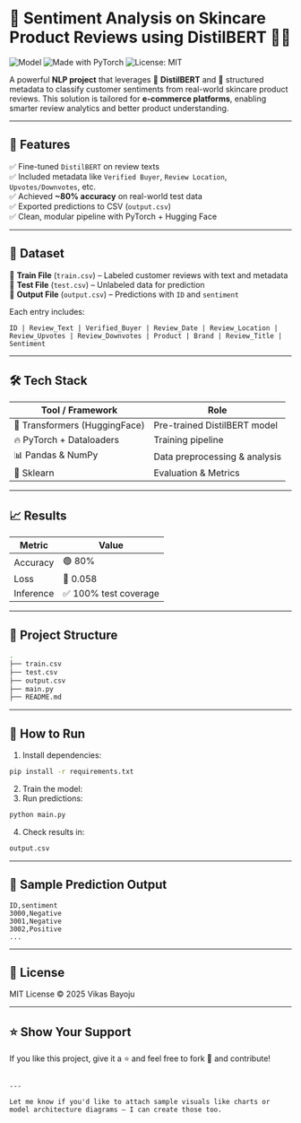 
# 🧠 Sentiment Analysis on Skincare Product Reviews using DistilBERT 💬🧴

![Model](https://img.shields.io/badge/Model-DistilBERT-blue) ![Made with PyTorch](https://img.shields.io/badge/Made%20with-PyTorch-red) ![License: MIT](https://img.shields.io/badge/License-MIT-green.svg)

A powerful **NLP project** that leverages 🤖 **DistilBERT** and 🧪 structured metadata to classify customer sentiments from real-world skincare product reviews. This solution is tailored for **e-commerce platforms**, enabling smarter review analytics and better product understanding.

---

## 🚀 Features

✅ Fine-tuned `DistilBERT` on review texts  
✅ Included metadata like `Verified Buyer`, `Review Location`, `Upvotes/Downvotes`, etc.  
✅ Achieved **~80% accuracy** on real-world test data  
✅ Exported predictions to CSV (`output.csv`)  
✅ Clean, modular pipeline with PyTorch + Hugging Face

---

## 📂 Dataset

🔹 **Train File** (`train.csv`) – Labeled customer reviews with text and metadata  
🔹 **Test File** (`test.csv`) – Unlabeled data for prediction  
🔹 **Output File** (`output.csv`) – Predictions with `ID` and `sentiment`

Each entry includes:

```text
ID | Review_Text | Verified_Buyer | Review_Date | Review_Location | Review_Upvotes | Review_Downvotes | Product | Brand | Review_Title | Sentiment
````

---

## 🛠️ Tech Stack

| Tool / Framework              | Role                          |
| ----------------------------- | ----------------------------- |
| 🧠 Transformers (HuggingFace) | Pre-trained DistilBERT model  |
| 🔥 PyTorch + Dataloaders      | Training pipeline             |
| 📊 Pandas & NumPy             | Data preprocessing & analysis |
| 🧪 Sklearn                    | Evaluation & Metrics          |

---

## 📈 Results

| Metric    | Value                |
| --------- | -------------------- |
| Accuracy  | 🟢 80%               |
| Loss      | 🔵 0.058             |
| Inference | ✅ 100% test coverage |

---

## 📁 Project Structure

```bash
.
├── train.csv
├── test.csv
├── output.csv
├── main.py
├── README.md
```

---

## 🔮 How to Run

1. Install dependencies:

```bash
pip install -r requirements.txt
```

2. Train the model:
3. Run predictions:

```bash
python main.py
```

4. Check results in:

```bash
output.csv
```

---

## 📌 Sample Prediction Output

```csv
ID,sentiment
3000,Negative
3001,Negative
3002,Positive
...
```

---

## 📄 License

MIT License © 2025 Vikas Bayoju

---

## ⭐️ Show Your Support

If you like this project, give it a ⭐ and feel free to fork 🍴 and contribute!

```

---

Let me know if you'd like to attach sample visuals like charts or model architecture diagrams — I can create those too.
```
